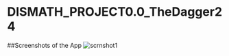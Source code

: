 # DISMATH_PROJECT0.0_TheDagger24

##Screenshots of the App
![scrnshot1](https://cloud.githubusercontent.com/assets/16659403/13379687/6b2eee72-de67-11e5-8881-0454eaefc200.png)

